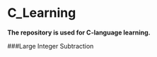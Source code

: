 # C_Learning
<p><strong>The repository is used for C-language learning.</strong></p>
###Large Integer Subtraction
